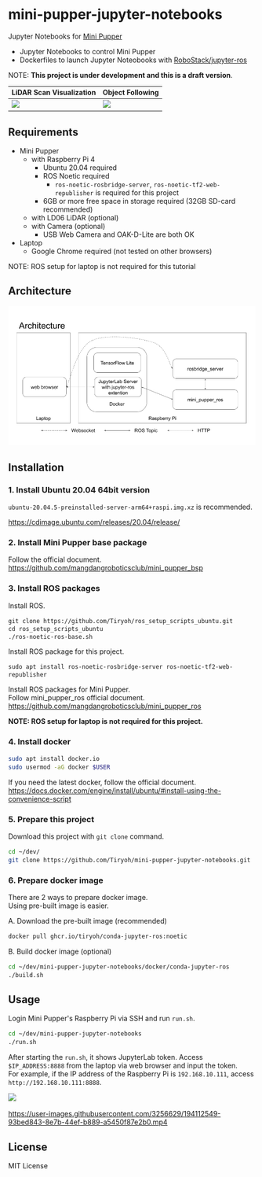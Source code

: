 # mini-pupper-jupyter-notebooks

Jupyter Notebooks for [Mini Pupper](https://minipupperdocs.readthedocs.io/en/latest/index.html)

* Jupyter Notebooks to control Mini Pupper
* Dockerfiles to launch Jupyter Noteobooks with [RoboStack/jupyter-ros](https://github.com/RoboStack/jupyter-ros)

NOTE: **This project is under development and this is a draft version**.

| LiDAR Scan Visualization | Object Following |
| -- | -- |
| ![](https://i.gyazo.com/46232ce2f059196330ac21fcddf8d4ce.gif) | ![](https://i.gyazo.com/867b282ed88d6befc760478e494ba4ac.gif) |


## Requirements

* Mini Pupper
    * with Raspberry Pi 4
        * Ubuntu 20.04 required
        * ROS Noetic required
            * `ros-noetic-rosbridge-server`, `ros-noetic-tf2-web-republisher` is required for this project
        * 6GB or more free space in storage required (32GB SD-card recommended)
    * with LD06 LiDAR (optional)
    * with Camera (optional)
        * USB Web Camera and OAK-D-Lite are both OK
* Laptop
    * Google Chrome required (not tested on other browsers)

NOTE: ROS setup for laptop is not required for this tutorial

## Architecture

![](./docs/images/architecture.png)

## Installation

### 1. Install Ubuntu 20.04 64bit version  

`ubuntu-20.04.5-preinstalled-server-arm64+raspi.img.xz` is recommended.

https://cdimage.ubuntu.com/releases/20.04/release/

### 2. Install Mini Pupper base package

Follow the official document.  
https://github.com/mangdangroboticsclub/mini_pupper_bsp

### 3. Install ROS packages

Install ROS.

```
git clone https://github.com/Tiryoh/ros_setup_scripts_ubuntu.git
cd ros_setup_scripts_ubuntu
./ros-noetic-ros-base.sh
```

Install ROS package for this project.

```
sudo apt install ros-noetic-rosbridge-server ros-noetic-tf2-web-republisher
```

Install ROS packages for Mini Pupper.  
Follow mini_pupper_ros official document.  
https://github.com/mangdangroboticsclub/mini_pupper_ros

__NOTE: ROS setup for laptop is not required for this project.__

### 4. Install docker

```sh
sudo apt install docker.io
sudo usermod -aG docker $USER
```

If you need the latest docker, follow the official document.  
https://docs.docker.com/engine/install/ubuntu/#install-using-the-convenience-script

### 5. Prepare this project

Download this project with `git clone` command.

```sh
cd ~/dev/
git clone https://github.com/Tiryoh/mini-pupper-jupyter-notebooks.git
```

### 6. Prepare docker image

There are 2 ways to prepare docker image.  
Using pre-built image is easier.

A. Download the pre-built image (recommended)

```sh
docker pull ghcr.io/tiryoh/conda-jupyter-ros:noetic
```

B. Build docker image (optional)

```sh
cd ~/dev/mini-pupper-jupyter-notebooks/docker/conda-jupyter-ros
./build.sh
```

## Usage

Login Mini Pupper's Raspberry Pi via SSH and run `run.sh`.  

```sh
cd ~/dev/mini-pupper-jupyter-notebooks
./run.sh
```

After starting the `run.sh`, it shows JupyterLab token.
Access `$IP_ADDRESS:8888` from the laptop via web browser and input the token.  
For example, if the IP address of the Raspberry Pi is `192.168.10.111`, access `http://192.168.10.111:8888`.

![](https://i.gyazo.com/78565f98223221a3f2370fbc16298faf.png)

https://user-images.githubusercontent.com/3256629/194112549-93bed843-8e7b-44ef-b889-a5450f87e2b0.mp4

## License

MIT License
